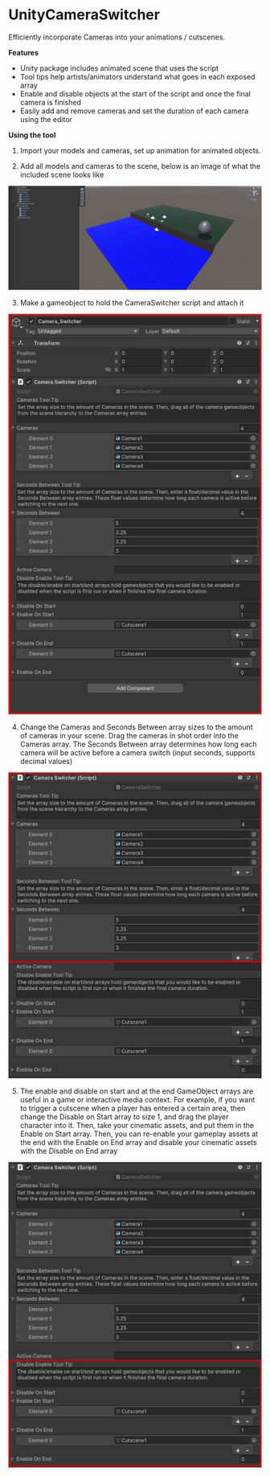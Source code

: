 # UnityCameraSwitcher
Efficiently incorporate Cameras into your animations / cutscenes.

**Features**
- Unity package includes animated scene that uses the script
- Tool tips help artists/animators understand what goes in each exposed array
- Enable and disable objects at the start of the script and once the final camera is finished
- Easily add and remove cameras and set the duration of each camera using the editor

**Using the tool**
1. Import your models and cameras, set up animation for animated objects.

2. Add all models and cameras to the scene, below is an image of what the included scene looks like

![Alt text](/Images/CameraSwitcher_1.png?raw=true "Cover")

3. Make a gameobject to hold the CameraSwitcher script and attach it

![Alt text](/Images/CameraSwitcher_2.jpg?raw=true "Cover")

4. Change the Cameras and Seconds Between array sizes to the amount of cameras in your scene. Drag the cameras in shot order into the Cameras array. The Seconds Between array determines how long each camera will be active before a camera switch (input seconds, supports decimal values)

![Alt text](/Images/CameraSwitcher_3.jpg?raw=true "Cover")

5. The enable and disable on start and at the end GameObject arrays are useful in a game or interactive media context. For example, if you want to trigger a cutscene when a player has entered a certain area, then change the Disable on Start array to size 1, and drag the player character into it. Then, take your cinematic assets, and put them in the Enable on Start array. Then, you can re-enable your gameplay assets at the end with the Enable on End array and disable your cinematic assets with the Disable on End array

![Alt text](/Images/CameraSwitcher_4.jpg?raw=true "Cover")
